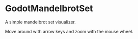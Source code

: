 # GodotMandelbrotSet

A simple mandelbrot set visualizer.

Move around with arrow keys and zoom with the mouse wheel.
